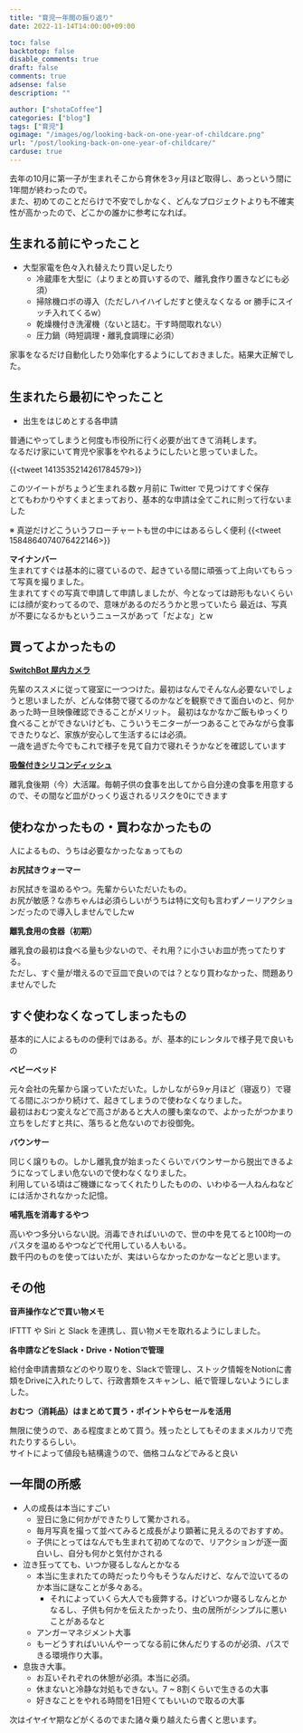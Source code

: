 ```yaml
---
title: "育児一年間の振り返り"
date: 2022-11-14T14:00:00+09:00

toc: false
backtotop: false
disable_comments: true
draft: false
comments: true
adsense: false
description: ""

author: ["shotaCoffee"]
categories: ["blog"]
tags: ["育児"]
ogimage: "/images/og/looking-back-on-one-year-of-childcare.png"
url: "/post/looking-back-on-one-year-of-childcare/"
carduse: true
---
```



  
去年の10月に第一子が生まれそこから育休を3ヶ月ほど取得し、あっという間に1年間が終わったので。  
また、初めてのことだらけで不安でしかなく、どんなプロジェクトよりも不確実性が高かったので、どこかの誰かに参考になれば。

## 生まれる前にやったこと
- 大型家電を色々入れ替えたり買い足したり
  - 冷蔵庫を大型に（よりまとめ買いするので、離乳食作り置きなどにも必須）
  - 掃除機ロボの導入（ただしハイハイしだすと使えなくなる or 勝手にスイッチ入れてくるw）
  - 乾燥機付き洗濯機（ないと詰む。干す時間取れない）
  - 圧力鍋（時短調理・離乳食調理に必須）
  
家事をなるだけ自動化したり効率化するようにしておきました。結果大正解でした。

## 生まれたら最初にやったこと
- 出生をはじめとする各申請
  
普通にやってしまうと何度も市役所に行く必要が出てきて消耗します。  
なるだけ家にいて育児や家事をやれるようにしたいと思っていました。

{{<tweet 1413535214261784579>}}
  
このツイートがちょうど生まれる数ヶ月前に Twitter で見つけてすぐ保存  
とてもわかりやすくまとまっており、基本的な申請は全てこれに則って行ないました  

※ 真逆だけどこういうフローチャートも世の中にはあるらしく便利
{{<tweet 1584864074076422146>}}

**マイナンバー**  
生まれてすぐは基本的に寝ているので、起きている間に頑張って上向いてもらって写真を撮りました。  
生まれてすぐの写真で申請して申請しましたが、今となっては跡形もないくらいには顔が変わってるので、意味があるのだろうかと思っていたら
最近は、写真が不要になるかもというニュースがあって「だよな」とw

## 買ってよかったもの

**[SwitchBot 屋内カメラ](https://www.switchbot.jp/products/switchbot-indoor-cam)**
  
先輩のススメに従って寝室に一つつけた。最初はなんでそんなん必要ないでしょうと思いましたが、どんな体勢で寝てるのかなどを観察できて面白いのと、何かあった時一旦映像確認できることがメリット。
最初はなかなかご飯もゆっくり食べることができないけども、こういうモニターが一つあることでみながら食事できたりなど、家族が安心して生活するには必須。  
一歳を過ぎた今でもこれで様子を見て自力で寝れそうかなどを確認しています

**[吸盤付きシリコンディッシュ](https://www.amazon.co.jp/bumkins-%E3%83%90%E3%83%B3%E3%82%AD%E3%83%B3%E3%82%B9-%E5%90%B8%E7%9B%A4%E4%BB%98%E3%81%8D%E3%82%B7%E3%83%AA%E3%82%B3%E3%83%B3%E3%83%87%E3%82%A3%E3%83%83%E3%82%B7%E3%83%A5-%E3%80%90%E6%97%A5%E6%9C%AC%E6%AD%A3%E8%A6%8F%E5%93%81%E3%80%916%E3%83%B5%E6%9C%88-GD-GRY/dp/B01MF5WF5D/ref=asc_df_B01MF5WF5D/?tag=jpgo-22&linkCode=df0&hvadid=280391781333&hvpos=&hvnetw=g&hvrand=3920958893069910043&hvpone=&hvptwo=&hvqmt=&hvdev=c&hvdvcmdl=&hvlocint=&hvlocphy=1009333&hvtargid=pla-421765160525&th=1)**
  
離乳食後期（今）大活躍。毎朝子供の食事を出してから自分達の食事を用意するので、その間など皿がひっくり返されるリスクを0にできます


## 使わなかったもの・買わなかったもの
人によるもの、うちは必要なかったなぁってもの  

**お尻拭きウォーマー**  

お尻拭きを温めるやつ。先輩からいただいたもの。  
お尻が敏感？な赤ちゃんは必須らしいがうちは特に文句も言わずノーリアクションだったので導入しませんでしたw

**離乳食用の食器（初期）**  

離乳食の最初は食べる量も少ないので、それ用？に小さいお皿が売ってたりする。  
ただし、すぐ量が増えるので豆皿で良いのでは？となり買わなかった、問題ありませんでした


## すぐ使わなくなってしまったもの
基本的に人によるものの便利ではある。が、基本的にレンタルで様子見で良いもの

**ベビーベッド**  

元々会社の先輩から譲っていただいた。しかしながら9ヶ月ほど（寝返り）で寝てる間にぶつかり続けて、起きてしまうので使わなくなりました。  
最初はおむつ変えなどで高さがあると大人の腰も楽なので、よかったがつかまり立ちをしだすと共に、落ちると危ないのでお役御免。

**バウンサー**  

同じく譲りもの。しかし離乳食が始まったくらいでバウンサーから脱出できるようになってしまい危ないので使わなくなりました。  
利用している頃はご機嫌になってくれたりしたものの、いわゆる一人ねんねなどには活かされなかった記憶。

**哺乳瓶を消毒するやつ**  

高いやつ多分いらない説。消毒できればいいので、世の中を見てると100均一のパスタを温めるやつなどで代用している人もいる。  
数千円のものを使ってはいたが、実はいらなかったのかなーなどと思います。

## その他

**音声操作などで買い物メモ**  

IFTTT や Siri と Slack を連携し、買い物メモを取れるようにしました。

**各申請などをSlack・Drive・Notionで管理**

給付金申請書類などのやり取りを、Slackで管理し、ストック情報をNotionに書類をDriveに入れたりして、行政書類をスキャンし、紙で管理しないようにしました。

**おむつ（消耗品）はまとめて買う・ポイントやらセールを活用**  

無限に使うので、ある程度まとめて買う。残ったとしてもそのままメルカリで売れたりするらしい。  
サイトによって値段も結構違うので、価格コムなどでみると良い

## 一年間の所感

- 人の成長は本当にすごい
  - 翌日に急に何かができたりして驚かされる。
  - 毎月写真を撮って並べてみると成長がより顕著に見えるのでおすすめ。
  - 子供にとってはなんでも生まれて初めてなので、リアクションが逐一面白いし、自分も何かと気付かされる
- 泣き狂ってても、いつか寝るしなんとかなる
  - 本当に生まれたての時だったり今もそうなんだけど、なんで泣いてるのか本当に謎なことが多々ある。
    - それによっていくら大人でも疲弊する。けどいつか寝るしなんとかなるし、子供も何かを伝えたかったり、虫の居所がシンプルに悪いことがあるなと
  - アンガーマネジメント大事
  - もーどうすればいいんやーってなる前に休んだりするのが必須、パスできる環境作り大事。
- 息抜き大事。
  - お互いそれぞれの休憩が必須。本当に必須。
  - 休まないと冷静な対処もできない。7 ~ 8割くらいで生きるの大事
  - 好きなことをやれる時間を1日短くてもいいので取るの大事

次はイヤイヤ期などがくるのでまた諸々乗り越えたら書くと思います。